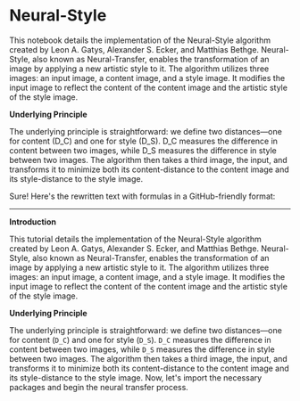 # Neural-Style

This notebook details the implementation of the Neural-Style algorithm created by Leon A. Gatys, Alexander S. Ecker, and Matthias Bethge. Neural-Style, also known as Neural-Transfer, enables the transformation of an image by applying a new artistic style to it. The algorithm utilizes three images: an input image, a content image, and a style image. It modifies the input image to reflect the content of the content image and the artistic style of the style image.

**Underlying Principle**

The underlying principle is straightforward: we define two distances—one for content (D_C) and one for style (D_S). D_C measures the difference in content between two images, while D_S measures the difference in style between two images. The algorithm then takes a third image, the input, and transforms it to minimize both its content-distance to the content image and its style-distance to the style image.

Sure! Here's the rewritten text with formulas in a GitHub-friendly format:

---

**Introduction**

This tutorial details the implementation of the Neural-Style algorithm created by Leon A. Gatys, Alexander S. Ecker, and Matthias Bethge. Neural-Style, also known as Neural-Transfer, enables the transformation of an image by applying a new artistic style to it. The algorithm utilizes three images: an input image, a content image, and a style image. It modifies the input image to reflect the content of the content image and the artistic style of the style image.

**Underlying Principle**

The underlying principle is straightforward: we define two distances—one for content (`D_C`) and one for style (`D_S`). `D_C` measures the difference in content between two images, while `D_S` measures the difference in style between two images. The algorithm then takes a third image, the input, and transforms it to minimize both its content-distance to the content image and its style-distance to the style image. Now, let's import the necessary packages and begin the neural transfer process.
